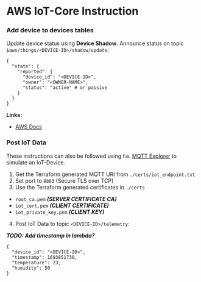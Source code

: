 # AWS IoT-Core Instruction

### Add device to devices tables

Update device status using **Device Shadow**.
Announce status on topic `$aws/things/<DEVICE-ID>/shadow/update`:

```shell
{
  "state": {
    "reported": {
      "device_id": "<DEVICE-ID>",
      "owner": "<OWNER-NAME>",
      "status": "active" # or passive
    }
  }
}
```

**Links:**

- [AWS Docs](https://docs.aws.amazon.com/iot/latest/developerguide/device-shadow-mqtt.html?icmpid=docs_iot_hp_manage_things)

### Post IoT Data

These instructions can also be followed using f.e. [MQTT Explorer](https://mqtt-explorer.com/) to simulate an IoT-Device.

1. Get the Terraform generated MQTT URI from `./certs/iot_endpoint.txt`
2. Set port to `8883` (Secure TLS over TCP)
3. Use the Terraform generated certificates in `./certs`

- `root_ca.pem` **_(SERVER CERTIFICATE CA)_**
- `iot_cert.pem` **_(CLIENT CERTIFICATE)_**
- `iot_private_key.pem` **_(CLIENT KEY)_**

4. Post IoT Data to topic `<DEVICE-ID>/telemetry`:

_**TODO: Add timestamp in lambda?**_

```shell
{
  "device_id": "<DEVICE-ID>",
  "timestamp": 1693851730,
  "temperature": 23,
  "humidity": 50
}
```

